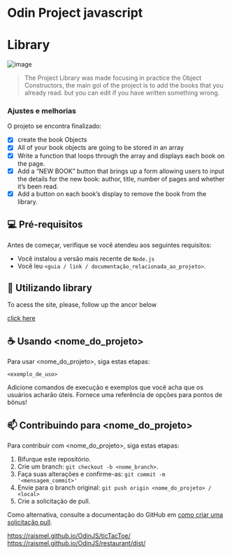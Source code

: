 # Odin Project javascript



# Library

![image](https://github.com/RaiSMel/Odin/assets/93801960/735434e7-3dcb-4e13-89af-2ed542727084)

> The Project Library was made focusing in practice the Object Constructors, the main gol of the project is to add the books that you already read. but you can edit if you have written something wrong.

### Ajustes e melhorias

O projeto se encontra finalizado:

- [x] create the book Objects
- [x] All of your book objects are going to be stored in an array
- [x] Write a function that loops through the array and displays each book on the page.
- [x] Add a “NEW BOOK” button that brings up a form allowing users to input the details for the new book: author, title, number of pages and whether it’s been read.
- [x] Add a button on each book’s display to remove the book from the library.

## 💻 Pré-requisitos

Antes de começar, verifique se você atendeu aos seguintes requisitos:

- Você instalou a versão mais recente de `Node.js`
- Você leu `<guia / link / documentação_relacionada_ao_projeto>`.

## 🚀 Utilizando library

To acess the site, please, follow up the ancor below

<a href="https://raismel.github.io/Odin/library/">click here</a>

## ☕ Usando <nome_do_projeto>

Para usar <nome_do_projeto>, siga estas etapas:

```
<exemplo_de_uso>
```

Adicione comandos de execução e exemplos que você acha que os usuários acharão úteis. Fornece uma referência de opções para pontos de bônus!

## 📫 Contribuindo para <nome_do_projeto>

Para contribuir com <nome_do_projeto>, siga estas etapas:

1. Bifurque este repositório.
2. Crie um branch: `git checkout -b <nome_branch>`.
3. Faça suas alterações e confirme-as: `git commit -m '<mensagem_commit>'`
4. Envie para o branch original: `git push origin <nome_do_projeto> / <local>`
5. Crie a solicitação de pull.

Como alternativa, consulte a documentação do GitHub em [como criar uma solicitação pull](https://help.github.com/en/github/collaborating-with-issues-and-pull-requests/creating-a-pull-request).


https://raismel.github.io/OdinJS/ticTacToe/
https://raismel.github.io/OdinJS/restaurant/dist/
